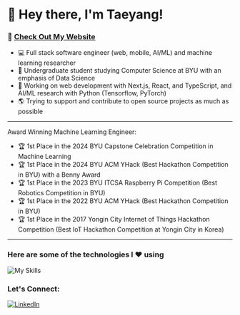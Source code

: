 # 👋 Hey there, I'm Taeyang!

### 🔗 [Check Out My Website](https://taeyangkim.netlify.app/)

- 💻 Full stack software engineer (web, mobile, AI/ML) and machine learning researcher
- 🏫 Undergraduate student studying Computer Science at BYU with an emphasis of Data Science
- 🔭 Working on web development with Next.js, React, and TypeScript, and AI/ML research with Python (Tensorflow, PyTorch)
- 🌎 Trying to support and contribute to open source projects as much as possible


***
Award Winning Machine Learning Engineer:
- 🏆 1st Place in the 2024 BYU Capstone Celebration Competition in Machine Learning
- 🏆 1st Place in the 2024 BYU ACM YHack (Best Hackathon Competition in BYU) with a Benny Award
- 🏆 1st Place in the 2023 BYU ITCSA Raspberry Pi Competition (Best Robotics Competition in BYU)
- 🏆 1st Place in the 2022 BYU ACM YHack (Best Hackathon Competition in BYU)
- 🏆 1st Place in the 2017 Yongin City Internet of Things Hackathon Competition (Best IoT Hackathon Competition at Yongin City in Korea)

***

### Here are some of the technologies I ❤️ using
![My Skills](https://skillicons.dev/icons?i=python,js,ts,ruby,java,cpp,html,css,postgresql,mysql,aws,firebase,docker,react,nodejs,nextjs,tailwind,sass,rails,tensorflow,pytorch,supabase,git,github&perline=12)

### Let's Connect:
[![LinkedIn](https://img.shields.io/badge/LinkedIn-0077B5?style=for-the-badge&logo=linkedin&logoColor=white)](https://www.linkedin.com/in/brightlightkim/)
